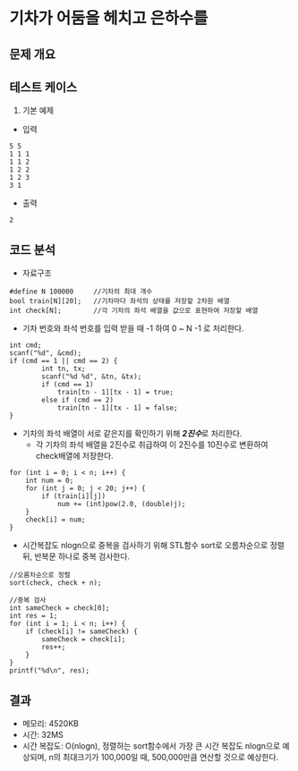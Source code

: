 # 기차가 어둠을 헤치고 은하수를

## 문제 개요

## 테스트 케이스
1. 기본 예제
- 입력
```
5 5
1 1 1
1 1 2
1 2 2
1 2 3
3 1
```
- 출력
```
2
```
## 코드 분석
- 자료구조
```
#define N 100000     //기차의 최대 개수
bool train[N][20];   //기차마다 좌석의 상태를 저장할 2차원 배열
int check[N];        //각 기차의 좌석 배열을 값으로 표현하여 저장할 배열
```
- 기차 번호와 좌석 번호를 입력 받을 때 -1 하여 0 ~ N -1 로 처리한다.
```
int cmd;
scanf("%d", &cmd);
if (cmd == 1 || cmd == 2) {
		int tn, tx;
		scanf("%d %d", &tn, &tx);
		if (cmd == 1)
			train[tn - 1][tx - 1] = true;
		else if (cmd == 2)
			train[tn - 1][tx - 1] = false;
}
```
- 기차의 좌석 배열이 서로 같은지를 확인하기 위해 ***2진수***로 처리한다.
  - 각 기차의 좌석 배열을 2진수로 취급하여 이 2진수를 10진수로 변환하여 check배열에 저장한다.
```
for (int i = 0; i < n; i++) {
	int num = 0;
	for (int j = 0; j < 20; j++) {
		if (train[i][j])
			num += (int)pow(2.0, (double)j);
	}
	check[i] = num;
}
```
- 시간복잡도 nlogn으로 중복을 검사하기 위해 STL함수 sort로 오름차순으로 정렬 뒤, 반복문 하나로 중복 검사한다.
```
//오름차순으로 정렬
sort(check, check + n);

//중복 검사
int sameCheck = check[0];
int res = 1;
for (int i = 1; i < n; i++) {
	if (check[i] != sameCheck) {
		sameCheck = check[i];
		res++;
	}
}
printf("%d\n", res);
```

## 결과
- 메모리: 4520KB
- 시간: 32MS
- 시간 복잡도: O(nlogn), 정렬하는 sort함수에서 가장 큰 시간 복잡도 nlogn으로 예상되며, n의 최대크기가 100,000일 때, 500,000만큼 연산할 것으로 예상한다.
